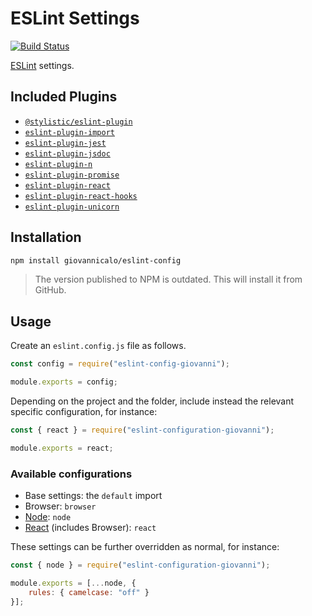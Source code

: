 # ESLint Settings

[![Build Status](https://github.com/giovannicalo/eslint-config/actions/workflows/build.yml/badge.svg)](https://github.com/giovannicalo/eslint-config/actions/workflows/build.yml)

[ESLint](https://github.com/eslint/eslint) settings.

## Included Plugins

* [`@stylistic/eslint-plugin`](https://github.com/eslint-stylistic/eslint-stylistic/tree/main/packages/eslint-plugin)
* [`eslint-plugin-import`](https://github.com/benmosher/eslint-plugin-import)
* [`eslint-plugin-jest`](https://github.com/jest-community/eslint-plugin-jest)
* [`eslint-plugin-jsdoc`](https://github.com/gajus/eslint-plugin-jsdoc)
* [`eslint-plugin-n`](https://github.com/eslint-community/eslint-plugin-n)
* [`eslint-plugin-promise`](https://github.com/xjamundx/eslint-plugin-promise)
* [`eslint-plugin-react`](https://github.com/yannickcr/eslint-plugin-react)
* [`eslint-plugin-react-hooks`](https://github.com/facebook/react/tree/master/packages/eslint-plugin-react-hooks)
* [`eslint-plugin-unicorn`](https://github.com/sindresorhus/eslint-plugin-unicorn)

## Installation

```bash
npm install giovannicalo/eslint-config
```

> The version published to NPM is outdated. This will install it from GitHub.

## Usage

Create an `eslint.config.js` file as follows.

```javascript
const config = require("eslint-config-giovanni");

module.exports = config;
```

Depending on the project and the folder, include instead the relevant specific configuration, for instance:

```javascript
const { react } = require("eslint-configuration-giovanni");

module.exports = react;
```

### Available configurations

* Base settings: the `default` import
* Browser: `browser`
* [Node](https://github.com/nodejs/node): `node`
* [React](https://github.com/facebook/react) (includes Browser): `react`

These settings can be further overridden as normal, for instance:

```javascript
const { node } = require("eslint-configuration-giovanni");

module.exports = [...node, {
    rules: { camelcase: "off" }
}];
```

